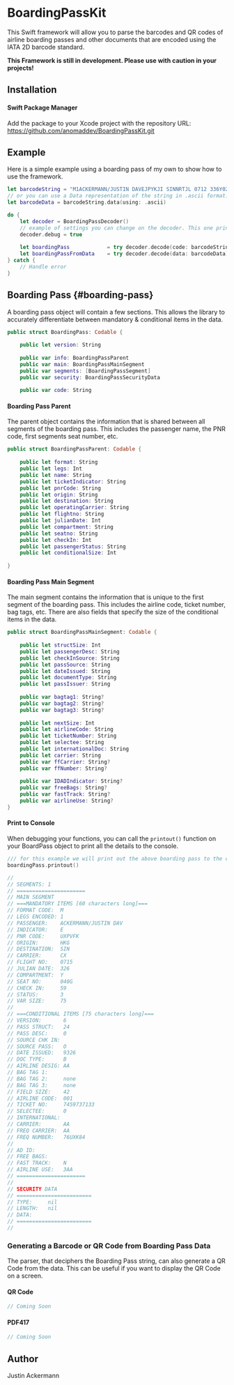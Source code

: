 # BoardingPassKit

This Swift framework will allow you to parse the barcodes and QR codes of airline boarding passes and other documents that are encoded using the IATA 2D barcode standard.

**This Framework is still in development. Please use with caution in your projects!**

## Installation
#### Swift Package Manager
Add the package to your Xcode project with the repository URL: 
https://github.com/anomaddev/BoardingPassKit.git

## Example
Here is a simple example using a boarding pass of my own to show how to use the framework.

```swift
let barcodeString = "M1ACKERMANN/JUSTIN DAVEJPYKJI SINNRTJL 0712 336Y025C0231 348>3180 O9335BJL 01315361700012900174601118720 JL AA 34DGH32             3"
// or you can use a Data representation of the string in .ascii format.
let barcodeData = barcodeString.data(using: .ascii)

do {
    let decoder = BoardingPassDecoder()
    // example of settings you can change on the decoder. This one prints out the data every step of the decoding.
    decoder.debug = true
    
    let boardingPass            = try decoder.decode(code: barcodeString)
    let boardingPassFromData    = try decoder.decode(data: barcodeData)
} catch {
    // Handle error
}
```

## Boarding Pass {#boarding-pass}
A boarding pass object will contain a few sections. This allows the library to accurately differentiate between mandatory & conditional items in the data.

```swift
public struct BoardingPass: Codable {
    
    public let version: String
    
    public var info: BoardingPassParent
    public var main: BoardingPassMainSegment
    public var segments: [BoardingPassSegment]
    public var security: BoardingPassSecurityData
    
    public var code: String
```

#### Boarding Pass Parent
The parent object contains the information that is shared between all segments of the boarding pass. This includes the passenger name, the PNR code, first segments seat number, etc.

```swift
public struct BoardingPassParent: Codable {
    
    public let format: String
    public let legs: Int
    public let name: String
    public let ticketIndicator: String
    public let pnrCode: String
    public let origin: String
    public let destination: String
    public let operatingCarrier: String
    public let flightno: String
    public let julianDate: Int
    public let compartment: String
    public let seatno: String
    public let checkIn: Int
    public let passengerStatus: String
    public let conditionalSize: Int
    
}
```

#### Boarding Pass Main Segment
The main segment contains the information that is unique to the first segment of the boarding pass. This includes the airline code, ticket number, bag tags, etc. There are also fields that specify the size of the conditional items in the data.

```swift
public struct BoardingPassMainSegment: Codable {
    
    public let structSize: Int
    public let passengerDesc: String
    public let checkInSource: String
    public let passSource: String
    public let dateIssued: String
    public let documentType: String
    public let passIssuer: String
    
    public var bagtag1: String?
    public var bagtag2: String?
    public var bagtag3: String?
    
    public let nextSize: Int
    public let airlineCode: String
    public let ticketNumber: String
    public let selectee: String
    public let internationalDoc: String
    public let carrier: String
    public var ffCarrier: String?
    public var ffNumber: String?
    
    public var IDADIndicator: String?
    public var freeBags: String?
    public var fastTrack: String?
    public var airlineUse: String?
}
```

#### Print to Console
When debugging your functions, you can call the `printout()` function on your BoardPass object to print all the details to the console.

```swift
/// for this example we will print out the above boarding pass to the console
boardingPass.printout()

//
// SEGMENTS: 1
// ======================
// MAIN SEGMENT
// ===MANDATORY ITEMS [60 characters long]===
// FORMAT CODE:  M
// LEGS ENCODED: 1
// PASSENGER:    ACKERMANN/JUSTIN DAV
// INDICATOR:    E
// PNR CODE:     UXPVFK
// ORIGIN:       HKG
// DESTINATION:  SIN
// CARRIER:      CX
// FLIGHT NO:    0715
// JULIAN DATE:  326
// COMPARTMENT:  Y
// SEAT NO:      040G
// CHECK IN:     59
// STATUS:       3
// VAR SIZE:     75
// 
// ===CONDITIONAL ITEMS [75 characters long]===
// VERSION:       6
// PASS STRUCT:   24
// PASS DESC:     0
// SOURCE CHK IN:
// SOURCE PASS:   O
// DATE ISSUED:   9326
// DOC TYPE:      B
// AIRLINE DESIG: AA
// BAG TAG 1:
// BAG TAG 2:     none
// BAG TAG 3:     none
// FIELD SIZE:    42
// AIRLINE CODE:  001
// TICKET NO:     7459737133
// SELECTEE:      0
// INTERNATIONAL:
// CARRIER:       AA
// FREQ CARRIER:  AA
// FREQ NUMBER:   76UXK84
// 
// AD ID:
// FREE BAGS:
// FAST TRACK:    N
// AIRLINE USE:   3AA
// ======================
// 
// SECURITY DATA
// ========================
// TYPE:     nil
// LENGTH:   nil
// DATA:
// ========================
// 
```

### Generating a Barcode or QR Code from Boarding Pass Data
The parser, that deciphers the Boarding Pass string, can also generate a QR Code from the data. This can be useful if you want to display the QR Code on a screen.

#### QR Code

```swift
// Coming Soon
```

#### PDF417
```swift
// Coming Soon
``` 

## Author
Justin Ackermann
